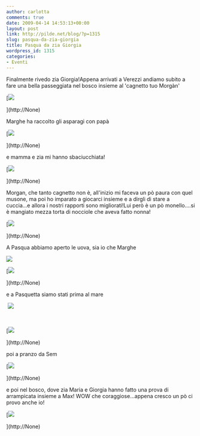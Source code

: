 ```yaml
---
author: carlotta
comments: true
date: 2009-04-14 14:53:13+00:00
layout: post
link: http://pilde.net/blog/?p=1315
slug: pasqua-da-zia-giorgia
title: Pasqua da zia Giorgia
wordpress_id: 1315
categories:
- Eventi
---
```


[](http://None)


[](http://None)


Finalmente rivedo zia Giorgia!Appena arrivati a Verezzi andiamo subito a fare una bella passeggiata nel bosco insieme al 'cagnetto tuo Morgàn'

[![]({{baseurl}}/uploads/2009/04/paese.jpg)


](http://None)




Marghe ha raccolto gli asparagi con papà

[![]({{baseurl}}/uploads/2009/04/asparagi.jpg)


](http://None)




e mamma e zia mi hanno sbaciucchiata!

[![]({{baseurl}}/uploads/2009/04/bacio.jpg)


](http://None)




Morgan, che tanto cagnetto non è, all'inizio mi faceva un pò paura con quel musone, ma poi ho imparato a giocarci insieme e a dirgli di stare a cuccia...e allora i nostri rapporti sono migliorati!Lui però è un pò monello....si è mangiato mezza torta di nocciole che aveva fatto nonna!

[![]({{baseurl}}/uploads/2009/04/palline.jpg)


](http://None)




A Pasqua abbiamo aperto le uova, sia io che Marghe

![]({{baseurl}}/uploads/2009/04/uova_mati.jpg)




[![]({{baseurl}}/uploads/2009/04/uova_marghe.jpg)


](http://None)




e a Pasquetta siamo stati prima al mare

 ![]({{baseurl}}/uploads/2009/04/ziaemorgan.jpg)




 

[![]({{baseurl}}/uploads/2009/04/sabbia.jpg)


](http://None)




poi a pranzo da Sem

[![]({{baseurl}}/uploads/2009/04/max.jpg)


](http://None)




e poi nel bosco, dove zia Maria e Giorgia hanno fatto una prova di arrampicata insieme a Max! WOW che coraggiose...appena cresco un pò ci provo anche io!

[![]({{baseurl}}/uploads/2009/04/nonno_marsupio.jpg)


](http://None)



